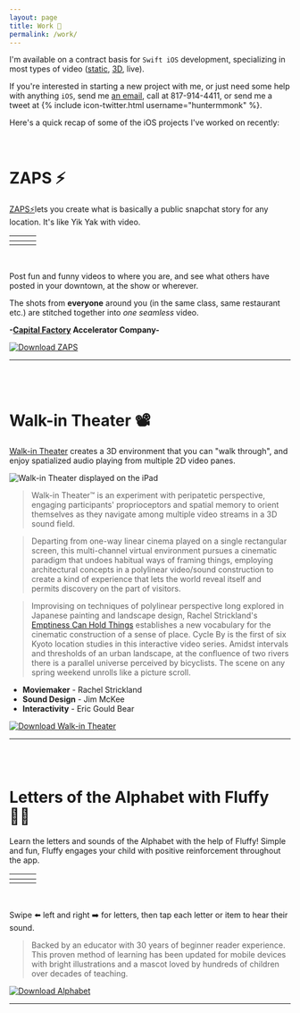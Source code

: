 ```yaml
---
layout: page
title: Work 📱
permalink: /work/
---
```


I'm available on a contract basis for `Swift iOS` development, specializing in most types of video ([static](http://www.zapsapp.com), [3D](http://www.zapsapp.com), live).

If you're interested in starting a new project with me, or just need some help with anything `iOS`, send me [an email](mailto:hunter.monk@gmail.com), call at 817-914-4411, or send me a tweet at {% include icon-twitter.html username="huntermmonk" %}.

Here's a quick recap of some of the iOS projects I've worked on recently:

<br>

# ZAPS ⚡️

[ZAPS⚡️](http://www.zapsapp.com)lets you create what is basically a public snapchat story for any location. It's like Yik Yak with video.

[]()              |  []()          | []()
:-------------------------:|:-------------------------:|:-------------------------:
<a href="https://itunes.apple.com/us/app/zaps-share-videos-by-location/id975333802?ls=1&mt=8"> <img src="../img/zaps1.jpg" alt="" class = "rounded"> </a> | <a href="https://itunes.apple.com/us/app/zaps-share-videos-by-location/id975333802?ls=1&mt=8"> <img src="../img/zaps2.jpg" alt="" class = "rounded"> </a> | <a href="https://itunes.apple.com/us/app/zaps-share-videos-by-location/id975333802?ls=1&mt=8"> <img src="../img/zaps3.jpg" alt="" class = "rounded"> </a>

<br>

Post fun and funny videos to where you are, and see what others have posted in your downtown, at the show or wherever.

The shots from **everyone** around you (in the same class, same restaurant etc.) are stitched together into _one seamless_ video.

**-[Capital Factory](www.capitalfactory.com) Accelerator Company-**

[![Download ZAPS](../img/appstore.svg "Download ZAPS")](https://itunes.apple.com/us/app/zaps-share-videos-by-location/id975333802?ls=1&mt=8)

---
<br><br>

# Walk-in Theater 📽

[Walk-in Theater](http://www.walk-in-theater.com) creates a 3D environment that you can "walk through", and enjoy spatialized audio playing from multiple 2D video panes.

![Walk-in Theater displayed on the iPad](../img/wit.png "Walk-in Theater displayed on the iPad")

>Walk-in Theater™ is an experiment with peripatetic perspective, engaging participants' proprioceptors and spatial memory to orient themselves as they navigate among multiple video streams in a 3D sound field.

>Departing from one-way linear cinema played on a single rectangular screen, this multi-channel virtual environment pursues a cinematic paradigm that undoes habitual ways of framing things, employing architectural concepts in a polylinear video/sound construction to create a kind of experience that lets the world reveal itself and permits discovery on the part of visitors.

>Improvising on techniques of polylinear perspective long explored in Japanese painting and landscape design, Rachel Strickland's [Emptiness Can Hold Things](http://www.spontaneouscinema.com/?p=244) establishes a new vocabulary for the cinematic construction of a sense of place. Cycle By is the first of six Kyoto location studies in this interactive video series. Amidst intervals and thresholds of an urban landscape, at the confluence of two rivers there is a parallel universe perceived by bicyclists. The scene on any spring weekend unrolls like a picture scroll.

* **Moviemaker** - Rachel Strickland
* **Sound Design** - Jim McKee
* **Interactivity** - Eric Gould Bear

[![Download Walk-in Theater](../img/appstore.svg "Download Walk-in Theater")](https://itunes.apple.com/us/app/walk-in-theater/id549884154?mt=8)

---
<br><br>

# Letters of the Alphabet with Fluffy 👶🏼

Learn the letters and sounds of the Alphabet with the help of Fluffy! Simple and fun, Fluffy engages your child with positive reinforcement throughout the app.

[]()              |  []()          | []()
:-------------------------:|:-------------------------:|:-------------------------:
<a href="https://itunes.apple.com/us/app/abcs-letters-alphabet-fluffy/id1108198702?mt=8"> <img src="../img/alphabet1.jpg" alt="" class = "rounded"> </a> | <a href="https://itunes.apple.com/us/app/abcs-letters-alphabet-fluffy/id1108198702?mt=8"> <img src="../img/alphabet2.jpg" alt="" class = "rounded"> </a> | <a href="https://itunes.apple.com/us/app/abcs-letters-alphabet-fluffy/id1108198702?mt=8"> <img src="../img/alphabet3.jpg" alt="" class = "rounded"> </a>

<br>

Swipe ⬅️ left and right ➡️ for letters, then tap each letter or item to hear their sound.

>Backed by an educator with 30 years of beginner reader experience. This proven method of learning has been updated for mobile devices with bright illustrations and a mascot loved by hundreds of children over decades of teaching.

[![Download Alphabet](../img/appstore.svg "Download Alphabet")](https://itunes.apple.com/us/app/abcs-letters-alphabet-fluffy/id1108198702?mt=8)

---
<br><br>
